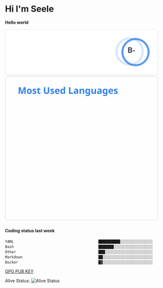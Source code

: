 <h1>Hi I'm Seele</h1>

<b>Hello world</b>

<img src='/assets/stats.svg' alt="Seele's github stats" >

<img src='/assets/top-langs.svg' alt="Seele's github langs">

<h4>Coding status last week </h4>

<!--START_SECTION:waka-->

```txt
YAML                                       ██████████░░░░░░░░░░░░░░░   40.34 %
Bash                                       ███████░░░░░░░░░░░░░░░░░░   27.65 %
Other                                      ███░░░░░░░░░░░░░░░░░░░░░░   12.44 %
Markdown                                   ██░░░░░░░░░░░░░░░░░░░░░░░   07.58 %
Docker                                     █▓░░░░░░░░░░░░░░░░░░░░░░░   06.15 %
```

<!--END_SECTION:waka-->

[GPG PUB KEY](https://keys.openpgp.org/vks/v1/by-fingerprint/3FCE91BF5B9666B55B67213C4C57B7824A5B6680)

Alive Status: ![Alive Status](https://hc.dvd.moe/badge/60bc779b-9835-415f-9cb9-15fd9d/ZsLaAAbE.svg)
